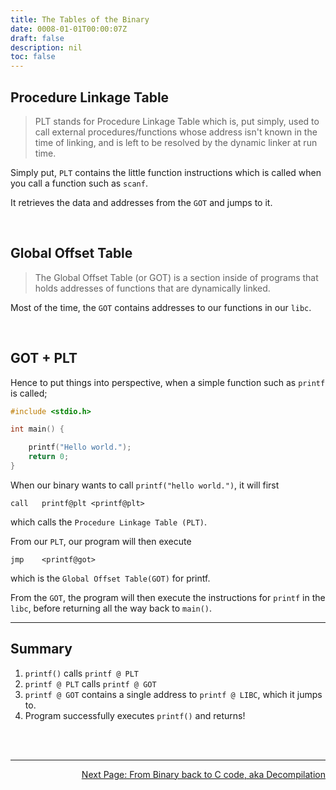 ```yaml
---
title: The Tables of the Binary
date: 0008-01-01T00:00:07Z
draft: false
description: nil
toc: false
---
```



## Procedure Linkage Table

> PLT stands for Procedure Linkage Table which is, put simply, used to call external procedures/functions whose address isn't known in the time of linking, and is left to be resolved by the dynamic linker at run time.

Simply put, `PLT` contains the little function instructions which is called when you call a function such as `scanf`.

It retrieves the data and addresses from the `GOT` and jumps to it.

<br>

## Global Offset Table

> The Global Offset Table (or GOT) is a section inside of programs that holds addresses of functions that are dynamically linked.

Most of the time, the `GOT` contains addresses to our functions in our `libc`.

<br>

## GOT + PLT

Hence to put things into perspective, when a simple function such as `printf` is called;

```c
#include <stdio.h>

int main() {

    printf("Hello world.");
    return 0;
}
```

When our binary wants to call `printf("hello world.")`, it will first

`call   printf@plt <printf@plt>`

which calls the `Procedure Linkage Table (PLT)`.

From our `PLT`, our program will then execute

`jmp    <printf@got>`

which is the `Global Offset Table(GOT)` for printf.

From the `GOT`, the program will then execute the instructions for `printf` in the `libc`, before returning all the way back to `main()`.

---

## Summary

1. `printf()` calls `printf @ PLT`
2. `printf @ PLT` calls `printf @ GOT`
3. `printf @ GOT` contains a single address to `printf @ LIBC`, which it jumps to.
4. Program successfully executes `printf()` and returns!



<br><br>

---

<div style="text-align: right"> <a href="/pwn/innerworkings/decompilation">Next Page: From Binary back to C code, aka Decompilation</a> </div>

